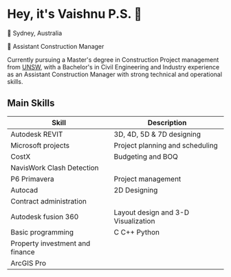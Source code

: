 # Hey, it's Vaishnu P.S. 👋

📍 Sydney, Australia  

💼 Assistant Construction Manager

Currently pursuing a Master's degree in Construction Project management from [UNSW](https://www.unsw.edu.au/), with a Bachelor's in Civil Engineering and Industry experience as an Assistant Construction Manager with strong technical and operational skills.


## Main Skills

| Skill | Description |
| --- | --- |
| Autodesk REVIT | 3D, 4D, 5D & 7D designing |
| Microsoft projects | Project planning and scheduling|
| CostX | Budgeting and BOQ |
| NavisWork Clash Detection | |
| P6 Primavera | Project management |
| Autocad | 2D Designing |
| Contract administration | |
| Autodesk fusion 360 | Layout design and 3-D Visualization |
| Basic programming | C C++ Python |
| Property investment and finance | |
| ArcGIS Pro | |

